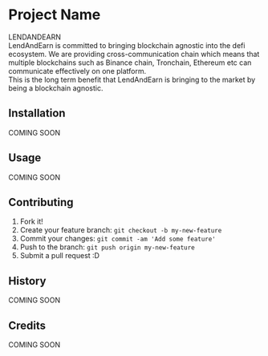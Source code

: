 # Project Name

LENDANDEARN <br>
LendAndEarn is committed to bringing blockchain agnostic into the defi ecosystem. We are providing cross-communication chain which means that multiple blockchains  such as Binance chain, Tronchain, Ethereum etc can communicate effectively on one platform.  
This is the long term benefit that LendAndEarn is bringing to the market by being a blockchain agnostic.
## Installation

COMING SOON

## Usage

COMING SOON

## Contributing

1. Fork it!
2. Create your feature branch: `git checkout -b my-new-feature`
3. Commit your changes: `git commit -am 'Add some feature'`
4. Push to the branch: `git push origin my-new-feature`
5. Submit a pull request :D

## History

COMING SOON

## Credits

COMING SOON

